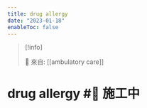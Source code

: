 ```yaml
---
title: drug allergy
date: "2023-01-18"
enableToc: false
---
```


> [!info]
>
> 🌱 來自: [[ambulatory care]]

# drug allergy #🚧 施工中


